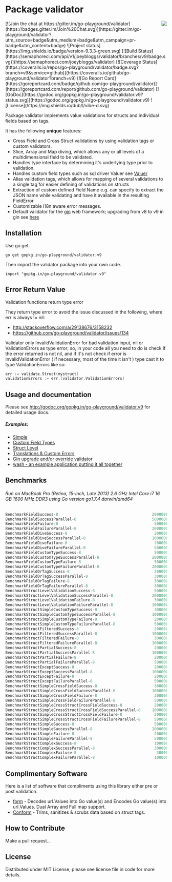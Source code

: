Package validator
================
<img align="right" src="https://raw.githubusercontent.com/go-playground/validator/v9/logo.png">
[![Join the chat at https://gitter.im/go-playground/validator](https://badges.gitter.im/Join%20Chat.svg)](https://gitter.im/go-playground/validator?utm_source=badge&utm_medium=badge&utm_campaign=pr-badge&utm_content=badge)
![Project status](https://img.shields.io/badge/version-9.3.3-green.svg)
[![Build Status](https://semaphoreci.com/api/v1/joeybloggs/validator/branches/v9/badge.svg)](https://semaphoreci.com/joeybloggs/validator)
[![Coverage Status](https://coveralls.io/repos/go-playground/validator/badge.svg?branch=v9&service=github)](https://coveralls.io/github/go-playground/validator?branch=v9)
[![Go Report Card](https://goreportcard.com/badge/github.com/go-playground/validator)](https://goreportcard.com/report/github.com/go-playground/validator)
[![GoDoc](https://godoc.org/gopkg.in/go-playground/validator.v9?status.svg)](https://godoc.org/gopkg.in/go-playground/validator.v9)
![License](https://img.shields.io/dub/l/vibe-d.svg)

Package validator implements value validations for structs and individual fields based on tags.

It has the following **unique** features:

-   Cross Field and Cross Struct validations by using validation tags or custom validators.  
-   Slice, Array and Map diving, which allows any or all levels of a multidimensional field to be validated.  
-   Handles type interface by determining it's underlying type prior to validation.
-   Handles custom field types such as sql driver Valuer see [Valuer](https://golang.org/src/database/sql/driver/types.go?s=1210:1293#L29)
-   Alias validation tags, which allows for mapping of several validations to a single tag for easier defining of validations on structs
-   Extraction of custom defined Field Name e.g. can specify to extract the JSON name while validating and have it available in the resulting FieldError
-   Customizable i18n aware error messages.
-   Default validator for the [gin](https://github.com/gin-gonic/gin) web framework; upgrading from v8 to v9 in gin see [here](https://github.com/go-playground/validator/tree/v9/examples/gin-upgrading-overriding)

Installation
------------

Use go get.

	go get gopkg.in/go-playground/validator.v9

Then import the validator package into your own code.

	import "gopkg.in/go-playground/validator.v9"

Error Return Value
-------

Validation functions return type error

They return type error to avoid the issue discussed in the following, where err is always != nil:

* http://stackoverflow.com/a/29138676/3158232
* https://github.com/go-playground/validator/issues/134

Validator only InvalidValidationError for bad validation input, nil or ValidationErrors as type error; so, in your code all you need to do is check if the error returned is not nil, and if it's not check if error is InvalidValidationError ( if necessary, most of the time it isn't ) type cast it to type ValidationErrors like so:

```go
err := validate.Struct(mystruct)
validationErrors := err.(validator.ValidationErrors)
 ```

Usage and documentation
------

Please see http://godoc.org/gopkg.in/go-playground/validator.v9 for detailed usage docs.

##### Examples:

- [Simple](https://github.com/go-playground/validator/blob/v9/examples/simple/main.go)
- [Custom Field Types](https://github.com/go-playground/validator/blob/v9/examples/custom/main.go)
- [Struct Level](https://github.com/go-playground/validator/blob/v9/examples/struct-level/main.go)
- [Translations & Custom Errors](https://github.com/go-playground/validator/blob/v9/examples/translations/main.go)
- [Gin upgrade and/or override validator](https://github.com/go-playground/validator/tree/v9/examples/gin-upgrading-overriding)
- [wash - an example application putting it all together](https://github.com/bluesuncorp/wash)

Benchmarks
------
###### Run on MacBook Pro (Retina, 15-inch, Late 2013) 2.6 GHz Intel Core i7 16 GB 1600 MHz DDR3 using Go version go1.7.4 darwin/amd64
```go
BenchmarkFieldSuccess-8                                       	20000000	       107 ns/op	       0 B/op	       0 allocs/op
BenchmarkFieldSuccessParallel-8                               	50000000	        33.6 ns/op	       0 B/op	       0 allocs/op
BenchmarkFieldFailure-8                                       	 5000000	       333 ns/op	     208 B/op	       4 allocs/op
BenchmarkFieldFailureParallel-8                               	20000000	       117 ns/op	     208 B/op	       4 allocs/op
BenchmarkFieldDiveSuccess-8                                   	 2000000	       766 ns/op	     201 B/op	      11 allocs/op
BenchmarkFieldDiveSuccessParallel-8                           	10000000	       232 ns/op	     201 B/op	      11 allocs/op
BenchmarkFieldDiveFailure-8                                   	 2000000	      1000 ns/op	     412 B/op	      16 allocs/op
BenchmarkFieldDiveFailureParallel-8                           	 5000000	       337 ns/op	     413 B/op	      16 allocs/op
BenchmarkFieldCustomTypeSuccess-8                             	 5000000	       264 ns/op	      32 B/op	       2 allocs/op
BenchmarkFieldCustomTypeSuccessParallel-8                     	20000000	        83.5 ns/op	      32 B/op	       2 allocs/op
BenchmarkFieldCustomTypeFailure-8                             	 5000000	       343 ns/op	     208 B/op	       4 allocs/op
BenchmarkFieldCustomTypeFailureParallel-8                     	20000000	       122 ns/op	     208 B/op	       4 allocs/op
BenchmarkFieldOrTagSuccess-8                                  	 2000000	       872 ns/op	      16 B/op	       1 allocs/op
BenchmarkFieldOrTagSuccessParallel-8                          	 3000000	       410 ns/op	      16 B/op	       1 allocs/op
BenchmarkFieldOrTagFailure-8                                  	 3000000	       569 ns/op	     224 B/op	       5 allocs/op
BenchmarkFieldOrTagFailureParallel-8                          	 3000000	       407 ns/op	     224 B/op	       5 allocs/op
BenchmarkStructLevelValidationSuccess-8                       	 5000000	       268 ns/op	      32 B/op	       2 allocs/op
BenchmarkStructLevelValidationSuccessParallel-8               	20000000	        83.3 ns/op	      32 B/op	       2 allocs/op
BenchmarkStructLevelValidationFailure-8                       	 3000000	       567 ns/op	     304 B/op	       8 allocs/op
BenchmarkStructLevelValidationFailureParallel-8               	10000000	       204 ns/op	     304 B/op	       8 allocs/op
BenchmarkStructSimpleCustomTypeSuccess-8                      	 3000000	       457 ns/op	      32 B/op	       2 allocs/op
BenchmarkStructSimpleCustomTypeSuccessParallel-8              	10000000	       136 ns/op	      32 B/op	       2 allocs/op
BenchmarkStructSimpleCustomTypeFailure-8                      	 2000000	       757 ns/op	     424 B/op	       9 allocs/op
BenchmarkStructSimpleCustomTypeFailureParallel-8              	 5000000	       310 ns/op	     440 B/op	      10 allocs/op
BenchmarkStructFilteredSuccess-8                              	 2000000	       678 ns/op	     288 B/op	       9 allocs/op
BenchmarkStructFilteredSuccessParallel-8                      	10000000	       258 ns/op	     288 B/op	       9 allocs/op
BenchmarkStructFilteredFailure-8                              	 3000000	       521 ns/op	     256 B/op	       7 allocs/op
BenchmarkStructFilteredFailureParallel-8                      	10000000	       197 ns/op	     256 B/op	       7 allocs/op
BenchmarkStructPartialSuccess-8                               	 2000000	       602 ns/op	     256 B/op	       6 allocs/op
BenchmarkStructPartialSuccessParallel-8                       	10000000	       241 ns/op	     256 B/op	       6 allocs/op
BenchmarkStructPartialFailure-8                               	 2000000	       866 ns/op	     480 B/op	      11 allocs/op
BenchmarkStructPartialFailureParallel-8                       	 5000000	       347 ns/op	     480 B/op	      11 allocs/op
BenchmarkStructExceptSuccess-8                                	 2000000	       955 ns/op	     496 B/op	      12 allocs/op
BenchmarkStructExceptSuccessParallel-8                        	10000000	       209 ns/op	     240 B/op	       5 allocs/op
BenchmarkStructExceptFailure-8                                	 2000000	       809 ns/op	     464 B/op	      10 allocs/op
BenchmarkStructExceptFailureParallel-8                        	 5000000	       335 ns/op	     464 B/op	      10 allocs/op
BenchmarkStructSimpleCrossFieldSuccess-8                      	 3000000	       469 ns/op	      72 B/op	       3 allocs/op
BenchmarkStructSimpleCrossFieldSuccessParallel-8              	10000000	       167 ns/op	      72 B/op	       3 allocs/op
BenchmarkStructSimpleCrossFieldFailure-8                      	 2000000	       714 ns/op	     304 B/op	       8 allocs/op
BenchmarkStructSimpleCrossFieldFailureParallel-8              	 5000000	       278 ns/op	     304 B/op	       8 allocs/op
BenchmarkStructSimpleCrossStructCrossFieldSuccess-8           	 2000000	       660 ns/op	      80 B/op	       4 allocs/op
BenchmarkStructSimpleCrossStructCrossFieldSuccessParallel-8   	10000000	       244 ns/op	      80 B/op	       4 allocs/op
BenchmarkStructSimpleCrossStructCrossFieldFailure-8           	 2000000	       939 ns/op	     320 B/op	       9 allocs/op
BenchmarkStructSimpleCrossStructCrossFieldFailureParallel-8   	 5000000	       382 ns/op	     320 B/op	       9 allocs/op
BenchmarkStructSimpleSuccess-8                                	 5000000	       287 ns/op	       0 B/op	       0 allocs/op
BenchmarkStructSimpleSuccessParallel-8                        	20000000	        90.5 ns/op	       0 B/op	       0 allocs/op
BenchmarkStructSimpleFailure-8                                	 2000000	       712 ns/op	     424 B/op	       9 allocs/op
BenchmarkStructSimpleFailureParallel-8                        	 5000000	       298 ns/op	     424 B/op	       9 allocs/op
BenchmarkStructComplexSuccess-8                               	 1000000	      1645 ns/op	     128 B/op	       8 allocs/op
BenchmarkStructComplexSuccessParallel-8                       	 3000000	       544 ns/op	     128 B/op	       8 allocs/op
BenchmarkStructComplexFailure-8                               	  300000	      4688 ns/op	    3041 B/op	      53 allocs/op
BenchmarkStructComplexFailureParallel-8                       	 1000000	      2064 ns/op	    3041 B/op	      53 allocs/op
```

Complimentary Software
----------------------

Here is a list of software that compliments using this library either pre or post validation.

* [form](https://github.com/go-playground/form) - Decodes url.Values into Go value(s) and Encodes Go value(s) into url.Values. Dual Array and Full map support.
* [Conform](https://github.com/leebenson/conform) - Trims, sanitizes & scrubs data based on struct tags.

How to Contribute
------

Make a pull request...

License
------
Distributed under MIT License, please see license file in code for more details.
